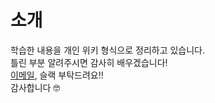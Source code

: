
# 소개

학습한 내용을 개인 위키 형식으로 정리하고 있습니다.<br>
틀린 부분 알려주시면 감사히 배우겠습니다!<br>
<a href="mailto:yeosong@student.42seoul.kr">이메일</a>, 슬랙 부탁드려요!!<br>
감사합니다 🤓
